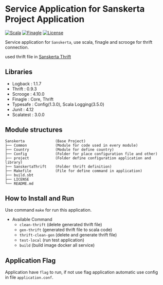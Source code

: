 # Service Application for Sanskerta Project Application

[![Scala](https://img.shields.io/badge/scala-2.11.8-red.svg)](http://www.scala-lang.org/)
[![Finagle](https://img.shields.io/badge/finagle-6.38.0-6B809C.svg)](https://twitter.github.io/finagle/)
[![License](https://img.shields.io/badge/license-MIT-44897A.svg)](https://github.com/dynastymasra/SanskertaService/blob/master/LICENSE)


Service application for `Sanskerta`, use scala, finagle and scrooge for thrift connection. 

used thrift file in [Sanskerta Thrift](https://github.com/dynastymasra/SanskertaThrift)

## Libraries

- Logback          : 1.1.7
- Thrift           : 0.9.3
- Scrooge          : 4.10.0
- Finagle          : Core, Thrift
- Typesafe         : Config(1.3.0), Scala Logging(3.5.0)
- Junit            : 4.12
- Scalatest        : 3.0.0

## Module structures

```
Sanskerta              (Base Project)
├── Common             (Module for code used in every module)
├── Country            (Module for define country)
├── Config             (Folder for place configuration file and other)
├── project            (Folder define configuration application and library)
├── SanskertaThrift    (Folder thrift definition)
├── Makefile           (File for define command in application)
├── build.sbt
├── LICENSE
└── README.md
```

## How to Install and Run

Use command `make` for run this application.

+ Available Command
    - `clean-thrift` (delete generated thrift file)
    - `gen-thrift` (generated thrift file to scala code)
    - `thrift-clean-gen` (delete and generate thrift file)
    - `test-local` (run test application)
    - `build` (build image docker all service)
    
## Application Flag

Application have `flag` to run, if not use flag application automatic use config in file `application.conf`. 



